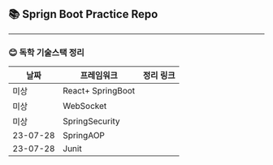 :books: Sprign Boot Practice</u> Repo
---
***

### :blush: 독학 기술스택 정리

| 날짜 | 프레임워크 | 정리 링크 |
|----| ---- |-------|
| 미상 | React+ SpringBoot |       |
| 미상 | WebSocket|       |
|미상 | SpringSecurity |       |
| 23-07-28| SpringAOP |       |
| 23-07-28| Junit |       |



